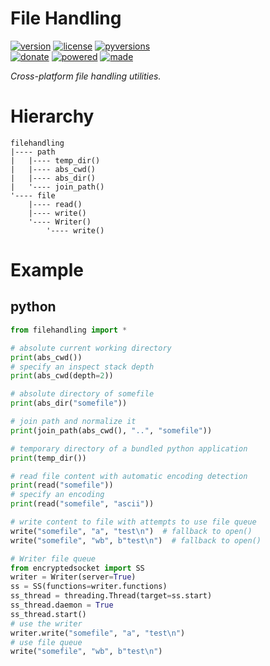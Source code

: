 # File Handling

<badges>[![version](https://img.shields.io/pypi/v/filehandling.svg)](https://pypi.org/project/filehandling/)
[![license](https://img.shields.io/pypi/l/filehandling.svg)](https://pypi.org/project/filehandling/)
[![pyversions](https://img.shields.io/pypi/pyversions/filehandling.svg)](https://pypi.org/project/filehandling/)  
[![donate](https://img.shields.io/badge/Donate-Paypal-0070ba.svg)](https://paypal.me/foxe6)
[![powered](https://img.shields.io/badge/Powered%20by-UTF8-red.svg)](https://paypal.me/foxe6)
[![made](https://img.shields.io/badge/Made%20with-PyCharm-red.svg)](https://paypal.me/foxe6)
</badges>

<i>Cross-platform file handling utilities.</i>

# Hierarchy
```
filehandling
|---- path
|   |---- temp_dir()
|   |---- abs_cwd()
|   |---- abs_dir()
|   '---- join_path()
'---- file
    |---- read()
    |---- write()
    '---- Writer()
        '---- write()
```

# Example

## python
```python
from filehandling import *

# absolute current working directory
print(abs_cwd())
# specify an inspect stack depth
print(abs_cwd(depth=2))

# absolute directory of somefile
print(abs_dir("somefile"))

# join path and normalize it
print(join_path(abs_cwd(), "..", "somefile"))

# temporary directory of a bundled python application
print(temp_dir())

# read file content with automatic encoding detection
print(read("somefile"))
# specify an encoding
print(read("somefile", "ascii"))

# write content to file with attempts to use file queue
write("somefile", "a", "test\n")  # fallback to open()
write("somefile", "wb", b"test\n")  # fallback to open()

# Writer file queue
from encryptedsocket import SS
writer = Writer(server=True)
ss = SS(functions=writer.functions)
ss_thread = threading.Thread(target=ss.start)
ss_thread.daemon = True
ss_thread.start()
# use the writer
writer.write("somefile", "a", "test\n")
# use file queue
write("somefile", "wb", b"test\n")
```
